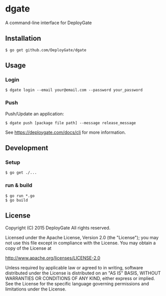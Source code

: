 # dgate

A command-line interface for DeployGate

## Installation

```
$ go get github.com/DeployGate/dgate
```

## Usage

### Login

```
$ dgate login --email your@email.com --password your_password
```

### Push
Push/Update an application:

```
$ dgate push [package file path] --message release_message
```

See https://deploygate.com/docs/cli for more information.

## Development

### Setup

```
$ go get ./...
```

### run & build

```
$ go run *.go
$ go build
```

## License

Copyright (C) 2015 DeployGate All rights reserved.

Licensed under the Apache License, Version 2.0 (the "License"); you may not use this file except in compliance with the License. You may obtain a copy of the License at

http://www.apache.org/licenses/LICENSE-2.0

Unless required by applicable law or agreed to in writing, software distributed under the License is distributed on an "AS IS" BASIS, WITHOUT WARRANTIES OR CONDITIONS OF ANY KIND, either express or implied. See the License for the specific language governing permissions and limitations under the License.
